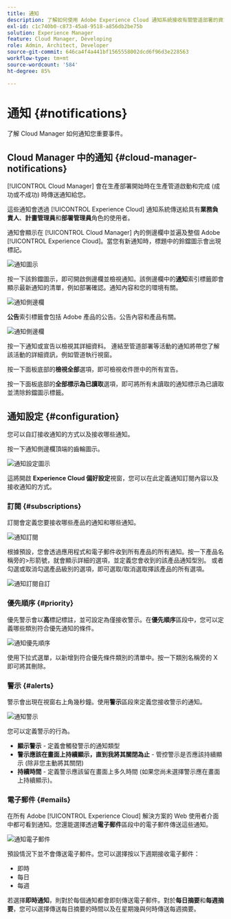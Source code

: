 ```yaml
---
title: 通知
description: 了解如何使用 Adobe Experience Cloud 通知系統接收有關管道部署的資訊。
exl-id: c1c740b0-c873-45a8-9518-a856db2be75b
solution: Experience Manager
feature: Cloud Manager, Developing
role: Admin, Architect, Developer
source-git-commit: 646ca4f4a441bf1565558002dcd6f96d3e228563
workflow-type: tm+mt
source-wordcount: '584'
ht-degree: 85%

---
```



# 通知 {#notifications}

了解 Cloud Manager 如何通知您重要事件。

## Cloud Manager 中的通知 {#cloud-manager-notifications}

[!UICONTROL Cloud Manager] 會在生產部署開始時在生產管道啟動和完成 (成功或不成功) 時傳送通知給您。

這些通知會透過 [!UICONTROL Experience Cloud] 通知系統傳送給具有&#x200B;**業務負責人**、**計畫管理員**&#x200B;和&#x200B;**部署管理員**&#x200B;角色的使用者。

通知會顯示在 [!UICONTROL Cloud Manager] 內的側邊欄中並遍及整個 Adobe [!UICONTROL Experience Cloud]。當您有新通知時，標題中的鈴鐺圖示會出現標記。

![通知圖示](assets/notifications-bell-badged.png)

按一下該鈴鐺圖示，即可開啟側邊欄並檢視通知。該側邊欄中的&#x200B;**通知**&#x200B;索引標籤即會顯示最新通知的清單，例如部署確認。通知內容和您的環境有關。

![通知側邊欄](assets/notifications-activities.png)

**公告**&#x200B;索引標籤會包括 Adobe 產品的公告。公告內容和產品有關。

![通知側邊欄](assets/notificaitons-announcements.png)

按一下通知或宣告以檢視其詳細資料。 連結至管道部署等活動的通知將帶您了解該活動的詳細資訊，例如管道執行視窗。

按一下面板底部的&#x200B;**檢視全部**&#x200B;選項，即可檢視收件匣中的所有宣告。

按一下面板底部的&#x200B;**全部標示為已讀取**&#x200B;選項，即可將所有未讀取的通知標示為已讀取並清除鈴鐺圖示標籤。

## 通知設定 {#configuration}

您可以自訂接收通知的方式以及接收哪些通知。

按一下通知側邊欄頂端的齒輪圖示。

![通知設定圖示](assets/notifications-configuration.png)

這將開啟 **Experience Cloud 偏好設定**&#x200B;視窗，您可以在此定義通知訂閱內容以及接收通知的方式。

### 訂閱 {#subscriptions}

訂閱會定義您要接收哪些產品的通知和哪些通知。

![通知訂閱](assets/notifications-subscriptions.png)

根據預設，您會透過應用程式和電子郵件收到所有產品的所有通知。按一下產品名稱旁的>形箭號，就會顯示詳細的選項，並定義您會收到的該產品通知型別。 或者勾選或取消勾選產品級別的選項，即可選取/取消選取擇該產品的所有選項。

![通知訂閱自訂](assets/notifications-subscriptions-customize.png)

### 優先順序 {#priority}

優先警示會以&#x200B;**高**&#x200B;標記標註，並可設定為僅接收警示。在&#x200B;**優先順序**&#x200B;區段中，您可以定義哪些類別符合優先通知的條件。

![通知優先順序](assets/notifications-priority.png)

使用下拉式選單，以新增到符合優先條件類別的清單中。按一下類別名稱旁的 X 即可將其刪除。

### 警示 {#alerts}

警示會出現在視窗右上角幾秒鐘。使用&#x200B;**警示**&#x200B;區段來定義您接收警示的通知。

![通知警示](assets/notifications-alerts.png)

您可以定義警示的行為。

* **顯示警示** - 定義會觸發警示的通知類型
* **警示應該在畫面上持續顯示，直到我將其關閉為止** - 管控警示是否應該持續顯示 (除非您主動將其關閉)
* **持續時間** - 定義警示應該留在畫面上多久時間 (如果您尚未選擇警示應在畫面上持續顯示)。

### 電子郵件 {#emails}

在所有 Adobe [!UICONTROL Experience Cloud] 解決方案的 Web 使用者介面中都可看到通知。您還能選擇透過&#x200B;**電子郵件**&#x200B;區段中的電子郵件傳送這些通知。

![通知電子郵件](assets/notifications-emails.png)

預設情況下並不會傳送電子郵件。您可以選擇按以下週期接收電子郵件：

* 即時
* 每日
* 每週

若選擇&#x200B;**即時通知**，則對於每個通知都會即刻傳送電子郵件。對於&#x200B;**每日摘要**&#x200B;和&#x200B;**每週摘要**，您可以選擇傳送每日摘要的時間以及在星期幾與何時傳送每週摘要。